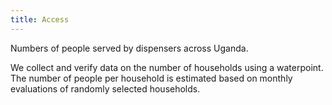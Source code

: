 ```yaml
---
title: Access
---
```

Numbers of people served by dispensers across Uganda. 

We collect and verify data on the number of households using a waterpoint. The number of people per household is estimated based on monthly evaluations of randomly selected households.
